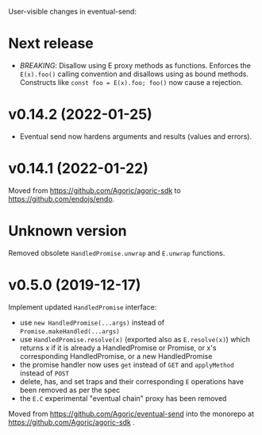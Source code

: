User-visible changes in eventual-send:

# Next release

- *BREAKING*: Disallow using E proxy methods as functions.
  Enforces the `E(x).foo()` calling convention and disallows using as bound
  methods. Constructs like `const foo = E(x).foo; foo()` now cause a rejection.

# v0.14.2 (2022-01-25)

- Eventual send now hardens arguments and results (values and errors).


# v0.14.1 (2022-01-22)

Moved from https://github.com/Agoric/agoric-sdk to
https://github.com/endojs/endo.


# Unknown version

Removed obsolete `HandledPromise.unwrap` and `E.unwrap` functions.


# v0.5.0 (2019-12-17)

Implement updated `HandledPromise` interface:

- use `new HandledPromise(...args)` instead of `Promise.makeHandled(...args)`
- use `HandledPromise.resolve(x)` (exported also as `E.resolve(x)`) which
  returns x if it is already a HandledPromise or Promise, or x's corresponding
  HandledPromise, or a new HandledPromise
- the promise handler now uses `get` instead of `GET` and `applyMethod` instead of `POST`
- delete, has, and set traps and their corresponding `E` operations have been removed as per the spec
- the `E.C` experimental "eventual chain" proxy has been removed

Moved from https://github.com/Agoric/eventual-send into the monorepo at
https://github.com/Agoric/agoric-sdk .
